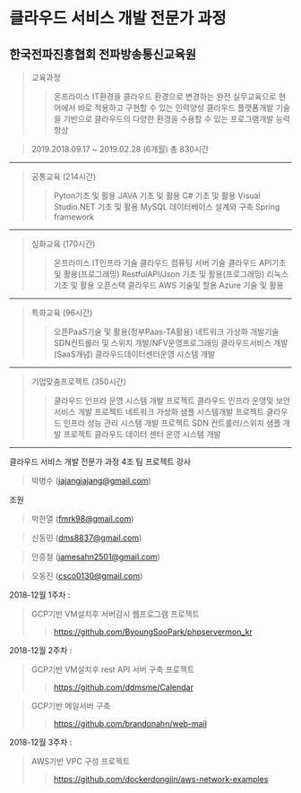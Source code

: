 **클라우드 서비스 개발 전문가 과정**
===========

한국전파진흥협회 전파방송통신교육원
-----------
>교육과정
>> 온프라미스 IT환경을 클라우드 환경으로 변경하는 완전 실무교육으로 현어에서 바로 적용하고 구현할 수 있는 인력양성
>> 클라우드 플랫폼개발 기술을 기반으로 클라우드의 다양한 환경을 수용할 수 있는 프로그램개발 능력향상

>2019.2018.09.17 ~ 2019.02.28 (6개월) 총 830시간
----
>공통교육 (214시간)
>> Pyton기초 및 활용
>> JAVA 기초 및 활용
>> C# 기초 및 활용
>> Visual Studio.NET 기초 및 활용
>> MySQL 데이터베이스 설계와 구축
>> Spring framework
----
>심화교육 (170시간)
>> 온프라미스 IT인프라 기술
>> 클라우드 컴퓨팅 서버 기술
>> 클라우드 API기초 및 활용(프로그래밍)
>> RestfulAPI/Json 기초 및 활용(프로그래밍)
>> 리눅스 기초 및 활용
>> 오픈스택 클라우드
>> AWS 기술및 할용
>> Azure 기술 및 활용
----
>특화교육 (96시간)
>> 오픈PaaS기술 및 활용(정부Paas-TA활용)
>> 네트워크 가상화 개발기술
>> SDN컨트롤러 및 스위치 개발/NFV운영프로그래밍
>> 클라우드서비스 개발(SaaS개념)
>> 클라우드데이터센터운영 시스템 개발
----
>기업맞춤프로젝트 (350시간)
>> 클라우드 인프라 운영 시스템 개발 프로젝트
>> 클라우드 인프라 운영및 보안 서비스 개발 프로젝트
>> 네트워크 가상화 샘플 시스템개발 프로젝트
>> 클라우드 인프라 성능 관리 시스템 개발 프로젝트
>> SDN 컨트롤러/스위치 샘플 개발 프로젝트
>> 클라우드 데이터 센터 운영 시스템 개발
----

클라우드 서비스 개발 전문가 과정 4조 팀 프로젝트
강사
>박병수 (jajangjajang@gmail.com)

조원
>박한열 (fmrk98@gmail.com)

>신동민 (dms8837@gmail.com)

>안흥철 (jamesahn2501@gmail.com)

>오동진 (csco0130@gmail.com)


2018-12월 1주차 : 
>GCP기반 VM설치후 서버감시 웹프로그램 프로젝트
>>https://github.com/ByoungSooPark/phpservermon_kr

2018-12월 2주차 : 
>GCP기반 VM설치후 rest API 서버 구축 프로젝트
>>https://github.com/ddmsme/Calendar

>GCP기반 메일서버 구축
>>https://github.com/brandonahn/web-mail

2018-12월 3주차 : 
>AWS기반 VPC 구성 프로젝트
>>https://github.com/dockerdongjin/aws-network-examples
